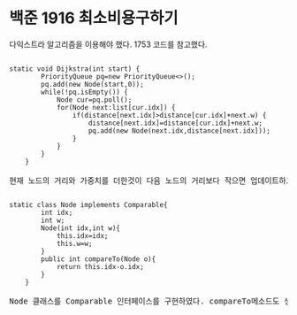 # 백준 1916 최소비용구하기

다익스트라 알고리즘을 이용해야 했다. 1753 코드를 참고했다. <br>
<pre>
<code>
static void Dijkstra(int start) {
		PriorityQueue<Node> pq=new PriorityQueue<>();
		pq.add(new Node(start,0));
		while(!pq.isEmpty()) {
			Node cur=pq.poll();
			for(Node next:list[cur.idx]) {
				if(distance[next.idx]>distance[cur.idx]+next.w) {
					distance[next.idx]=distance[cur.idx]+next.w;
					pq.add(new Node(next.idx,distance[next.idx]));
				}
			}
		}
	}
</code>
현재 노드의 거리와 가중치를 더한것이 다음 노드의 거리보다 작으면 업데이트하고 우선순위 큐에 푸쉬한다.
</pre>
<pre>
<code>
static class Node implements Comparable<Node>{
		int idx;
		int w;
		Node(int idx,int w){
			this.idx=idx;
			this.w=w;
		}
		public int compareTo(Node o){
			return this.idx-o.idx;
		}
	}
</code>
Node 클래스를 Comparable 인터페이스를 구현하였다. compareTo메소드도 생성해주었다. 
</pre>
